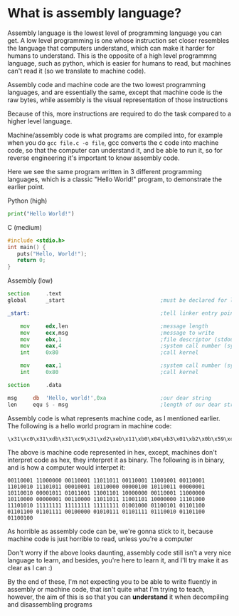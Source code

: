 # What is assembly language?

Assembly language is the lowest level of programming language you can get. A low level programming is one whose instruction set closer resembles the language that computers understand, which can make it harder for humans to understand. This is the opposite of a high level programmng language, such as python, which is easier for humans to read, but machines can't read it (so we translate to machine code).

Assembly code and machine code are the two lowest programming languages, and are essentially the same, except that machine code is the raw bytes, while assembly is the visual representation of those instructions

Because of this, more instructions are required to do the task compared to a higher level language.

Machine/assembly code is what programs are compiled into, for example when you do ``gcc file.c -o file``, gcc converts the c code into machine code, so that the computer can understand it, and be able to run it, so for reverse engineering it's important to know assembly code.

Here we see the same program written in 3 different programming languages, which is a classic "Hello World!" program, to demonstrate the earlier point.

Python (high)
```python
print("Hello World!")
```

C (medium)
```c
#include <stdio.h>
int main() {
   puts("Hello, World!");
   return 0;
}
```

Assembly (low)
```asm
section     .text
global      _start                              ;must be declared for linker (ld)

_start:                                         ;tell linker entry point

    mov     edx,len                             ;message length
    mov     ecx,msg                             ;message to write
    mov     ebx,1                               ;file descriptor (stdout)
    mov     eax,4                               ;system call number (sys_write)
    int     0x80                                ;call kernel

    mov     eax,1                               ;system call number (sys_exit)
    int     0x80                                ;call kernel

section     .data

msg     db  'Hello, world!',0xa                 ;our dear string
len     equ $ - msg                             ;length of our dear string
```

Assembly code is what represents machine code, as I mentioned earlier. The following is a hello world program in machine code:

```
\x31\xc0\x31\xdb\x31\xc9\x31\xd2\xeb\x11\xb0\x04\xb3\x01\xb2\x0b\x59\xcd\x80\x31\xc0\xb0\x01\x30\xdb\xcd\x80\xe8\xea\xff\xff\xff\x48\x65\x6c\x6c\x6f\x20\x57\x6f\x72\x6c\x64
```

The above is machine code represented in hex, except, machines don't interpret code as hex, they interpret it as binary. The following is in binary, and is how a computer would interpet it:

```
00110001 11000000 00110001 11011011 00110001 11001001 00110001 11010010 11101011 00010001 10110000 00000100 10110011 00000001 10110010 00001011 01011001 11001101 10000000 00110001 11000000 10110000 00000001 00110000 11011011 11001101 10000000 11101000 11101010 11111111 11111111 11111111 01001000 01100101 01101100 01101100 01101111 00100000 01010111 01101111 01110010 01101100 01100100
```

As horrible as assembly code can be, we're gonna stick to it, because machine code is just horrible to read, unless you're a computer

Don't worry if the above looks daunting, assembly code still isn't a very nice language to learn, and besides, you're here to learn it, and I'll try make it as clear as I can :)

By the end of these, I'm not expecting you to be able to write fluently in assembly or machine code, that isn't quite what I'm trying to teach, however, the aim of this is so that you can **understand** it when decompiling and disassembling programs
